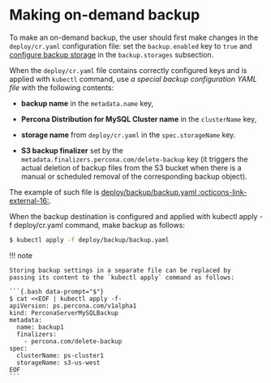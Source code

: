 # Making on-demand backup

To make an on-demand backup, the user should first make changes in the
`deploy/cr.yaml` configuration file: set the `backup.enabled` key to
`true` and [configure backup storage](backups-storage.md) in the
`backup.storages` subsection.

When the `deploy/cr.yaml` file
contains correctly configured keys and is applied with `kubectl` command, use
*a special backup configuration YAML file* with the following contents:

* **backup name** in the `metadata.name` key,

* **Percona Distribution for MySQL Cluster name** in the `clusterName` key,

* **storage name** from `deploy/cr.yaml` in the `spec.storageName` key.

* <a name="finalizers"></a>**S3 backup finalizer** set by the `metadata.finalizers.percona.com/delete-backup` key (it triggers the actual deletion of backup files from the S3 bucket when there is a manual or scheduled removal of the corresponding backup object).

The example of such file is [deploy/backup/backup.yaml :octicons-link-external-16:](https://github.com/percona/percona-server-mysql-operator/blob/main/deploy/backup/backup.yaml).

When the backup destination is configured and applied with kubectl apply -f deploy/cr.yaml command, make backup as follows:

```{.bash data-prompt="$"}
$ kubectl apply -f deploy/backup/backup.yaml
```

!!! note

    Storing backup settings in a separate file can be replaced by
    passing its content to the `kubectl apply` command as follows:

    ```{.bash data-prompt="$"}
    $ cat <<EOF | kubectl apply -f-
    apiVersion: ps.percona.com/v1alpha1
    kind: PerconaServerMySQLBackup
    metadata:
      name: backup1
      finalizers:
        - percona.com/delete-backup
    spec:
      clusterName: ps-cluster1
      storageName: s3-us-west
    EOF
    ```
